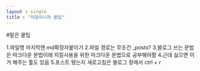```yaml
---
layout : single
title : "처음이니까 꿀팁"
---
```


#밑은 꿀팁

1.파일명 마지막엔 md확장자붙이기
2.파일 경로는 무조건 _posts?
3.블로그 쓰는 문법은 마크다운 문법이래 지킬사용을 위한 마크다운 문법으로 공부해야함
4.근데 싫으면 이거 해주는 툴도 있음
5.포스트 됐는지 새로고침은 블로그 창에서 ctrl + r

